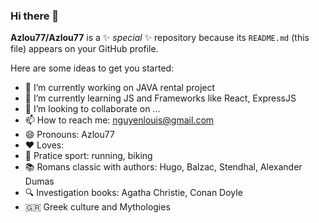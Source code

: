 ### Hi there 👋


**Azlou77/Azlou77** is a ✨ _special_ ✨ repository because its `README.md` (this file) appears on your GitHub profile.

Here are some ideas to get you started:

- 🔭 I’m currently working on JAVA rental project
- 🌱 I’m currently learning JS and Frameworks like React, ExpressJS
- 👯 I’m looking to collaborate on ...
- 📫 How to reach me: nguyenlouis@gmail.com
- 😄 Pronouns: Azlou77
- ❤️  Loves:
- 🏅  Pratice sport: running, biking
- 📚  Romans classic with authors: Hugo, Balzac, Stendhal, Alexander Dumas
- 🔍  Investigation books: Agatha Christie, Conan Doyle
- 🇬🇷   Greek culture and Mythologies
